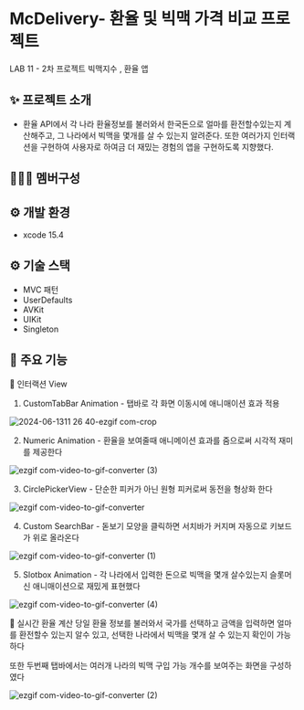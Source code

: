 # McDelivery- 환율 및 빅맥 가격 비교 프로젝트
LAB 11 -  2차 프로젝트  빅맥지수 , 환율 앱 


## :sparkles: 프로젝트 소개

- 환율 API에서 각 나라 환율정보를 불러와서 한국돈으로 얼마를 환전할수있는지 계산해주고, 그 나라에서 빅맥을 몇개를 살 수 있는지 알려준다.
  또한 여러가지 인터랙션을 구현하여 사용자로 하여금 더 재밌는 경험의 앱을 구현하도록 지향했다.


## :people_holding_hands: 멤버구성



## :gear: 개발 환경 

- xcode 15.4


## :gear: 기술 스택

- MVC 패턴 
- UserDefaults
- AVKit 
- UIKit
- Singleton 


## :pushpin: 주요 기능 

:money_with_wings: 인터랙션 View 



1. CustomTabBar Animation -  탭바로 각 화면 이동시에 애니매이션 효과 적용

<p align="center">

![2024-06-1311 26 40-ezgif com-crop](https://github.com/APP-iOS5th/McDelivery/assets/115773990/c487b557-4e55-4733-8ca1-243ca9c92681)




2. Numeric Animation -  환율을 보여줄때 애니메이션 효과를 줌으로써 시각적 재미를 제공한다
   <p align="center">
 ![ezgif com-video-to-gif-converter (3)](https://github.com/APP-iOS5th/McDelivery/assets/115773990/9794fd0e-6313-4f79-99a7-ead76a04a518)



3. CirclePickerView - 단순한 피커가 아닌 원형 피커로써 동전을 형상화 한다
<p align="center">

![ezgif com-video-to-gif-converter](https://github.com/APP-iOS5th/McDelivery/assets/115773990/ad7672e3-0a0f-415b-be17-fbb450a81e00)




4. Custom SearchBar - 돋보기 모양을 클릭하면 서치바가 커지며 자동으로 키보드가 위로 올라온다
<p align="center">

![ezgif com-video-to-gif-converter (1)](https://github.com/APP-iOS5th/McDelivery/assets/115773990/33466094-6594-4101-844f-e407c578e976)




5. Slotbox Animation - 각 나라에서 입력한 돈으로 빅맥을 몇개 살수있는지 슬롯머신 애니매이션으로 재밌게 표현했다
<p align="center">

![ezgif com-video-to-gif-converter (4)](https://github.com/APP-iOS5th/McDelivery/assets/115773990/c20c4371-fae9-4a3e-9e5f-bbd8b42a5565)





:money_with_wings:  실시간 환율 계산 
당일 환율 정보를 불러와서 국가를 선택하고 금액을 입력하면 얼마를 환전할수 있는지 알수 있고, 선택한 나라에서 빅맥을 몇개 살 수 있는지 확인이 가능하다 

또한 두번째 탭바에서는 여러개 나라의 빅맥 구입 가능 개수를 보여주는 화면을 구성하였다 
<p align="center">

![ezgif com-video-to-gif-converter (2)](https://github.com/APP-iOS5th/McDelivery/assets/115773990/b9c14f95-8db8-4d24-b580-33f534f82998)



